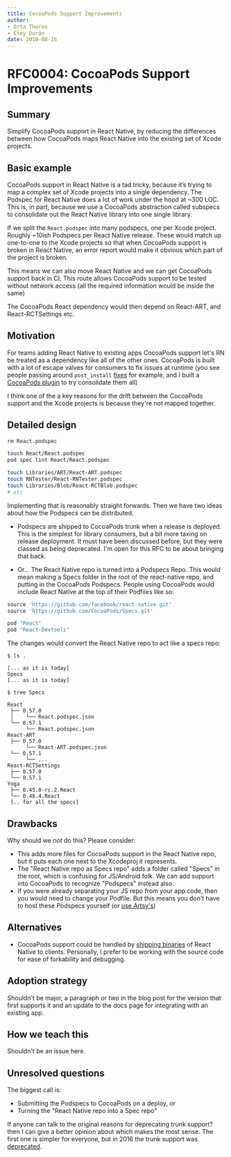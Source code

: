 ```yaml
---
title: CocoaPods Support Improvements
author:
- Orta Therox
- Eloy Durán
date: 2018-08-15
---
```


# RFC0004: CocoaPods Support Improvements

## Summary

Simplify CocoaPods support in React Native, by reducing the differences between how CocoaPods maps React Native into the existing set of Xcode projects.

## Basic example

CocoaPods support in React Native is a tad tricky, because it’s trying to map a complex set of Xcode projects into a single dependency. The Podspec for React Native does a lot of work under the hood at ~300 LOC. This is, in part, because we use a CocoaPods abstraction called subspecs to consolidate out the React Native library into one single library.

If we split the `React.podspec` into many podspecs, one per Xcode project. Roughly ~10ish Podspecs per React Native release.  These would match up one-to-one to the Xcode projects so that when CocoaPods support is broken in React Native, an error report would make it obvious which part of the project is broken.

This means we can also move React Native and we can get CocoaPods support back in CI. This route allows CocoaPods support to be tested without network access (all the required information would be inside the same)

The CocoaPods React dependency would then depend on React-ART, and React-RCTSettings etc.

## Motivation

For teams adding React Native to existing apps CocoaPods support let's RN be treated as a dependency like all of the other ones. CocoaPods is built with a lot of escape valves for consumers to fix issues at runtime (you see people passing around `post_install` [fixes](https://github.com/facebook/react-native/issues/20182#issuecomment-409131862) for example, and I built a [CocoaPods plugin](https://github.com/orta/cocoapods-fix-react-native) to try consolidate them all)

I think one of the a key reasons for the drift between the CocoaPods support and the Xcode projects is because they're not mapped together.

## Detailed design

```sh
rm React.podspec

touch React/React.podspec
pod spec lint React/React.podspec

touch Libraries/ART/React-ART.podspec
touch RNTester/React-RNTester.podspec
touch Libraries/Blob/React-RCTBlob.podspec
# etc
```

Implementing that is reasonably straight forwards. Then we have two ideas about how the Podspecs can be distributed.

- Podspecs are shipped to CocoaPods trunk when a release is deployed. This is the simplest for library consumers, but a bit more taxing on release deployment. It must have been discussed before, but they were classed as being deprecated. I'm open for this RFC to be about bringing that back.

- Or... The React Native repo is turned into a Podspecs Repo. This would mean making a Specs folder in the root of the react-native repo, and putting in the CocoaPods Podspecs. People using CocoaPods would include React Native at the top of their Podfiles like so:

```ruby
source 'https://github.com/facebook/react-native.git'
source 'https://github.com/CocoaPods/Specs.git'

pod "React"
pod "React-Devtools"
```

The changes would convert the React Native repo to act like a specs repo:

```
$ ls .

[... as it is today]
Specs
[... as it is today]

$ tree Specs

React
 ├── 0.57.0
 │    └── React.podspec.json
 └── 0.57.1
      └── React.podspec.json
React-ART
 ├── 0.57.0
      └── React-ART.podspec.json
 └── 0.57.1
      └── ...
React-RCTSettings
 ├── 0.57.0
 └── 0.57.1
Yoga
 ├── 0.45.0-rc.2.React
 └── 0.48.4.React
 [.. for all the specs]
```

## Drawbacks

Why should we _not_ do this? Please consider:

- This adds more files for CocoaPods support in the React Native repo, but it puts each one next to the Xcodeproj it represents.
- The "React Native repo as Specs repo" adds a folder called "Specs" in the root, which is confusing for JS/Android folk. We can add support into CocoaPods to recognize "Podspecs" instead also.
- If you were already separating your JS repo from your app code, then you would need to change your Podfile. But this means you don't have to host these Podspecs yourself (or [use Artsy's](https://github.com/artsy/specs))


## Alternatives

- CocoaPods support could be handled by [shipping binaries](https://github.com/react-native-community/discussions-and-proposals/issues/15) of React Native to clients. Personally, I prefer to be working with the source code for ease of forkability and debugging. 

## Adoption strategy

Shouldn't be major, a paragraph or two in the blog post for the version that first supports it and an update to the docs page for integrating with an existing app.

## How we teach this

Shouldn't be an issue here.

## Unresolved questions

The biggest call is:

- Submitting the Podspecs to CocoaPods on a deploy, or
- Turning the "React Native repo into a Spec repo"

If anyone can talk to the original reasons for deprecating trunk support? then I can give a better opinion about which makes the most sense. The first one is simpler for everyone, but in 2016 the trunk support was [deprecated](http://cocoapods.org/pods/React). 
